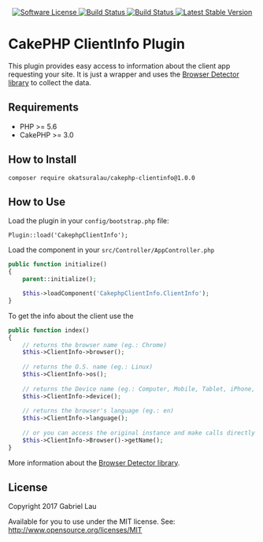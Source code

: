 <p align="center">
    <a href="LICENSE.txt" target="_blank">
        <img alt="Software License" src="https://img.shields.io/badge/license-MIT-brightgreen.svg?style=flat-square">
    </a>
    <a href="https://app.codeship.com/projects/219946" target="_blank">
        <img alt="Build Status" src="https://img.shields.io/codeship/b2c9f990-1c64-0135-200b-020110d102f0.svg?style=flat-square">
    </a>
    <a href="https://app.codeship.com/projects/219946" target="_blank">
        <img alt="Build Status" src="https://app.codeship.com/projects/b2c9f990-1c64-0135-200b-020110d102f0/status?branch=master">
    </a>
    <a href="https://packagist.org/packages/okatsuralau/cakephp-clientinfo" target="_blank">
        <img alt="Latest Stable Version" src="https://img.shields.io/packagist/v/okatsuralau/cakephp-clientinfo.svg?style=flat-square&label=stable">
    </a>
</p>

CakePHP ClientInfo Plugin
=======================

This plugin provides easy access to information about the client app requesting your site. It is just a wrapper and uses the [Browser Detector library](https://github.com/sinergi/browser-detector) to collect the data.

Requirements
------------

- PHP >= 5.6
- CakePHP >= 3.0


How to Install
----------

```
composer require okatsuralau/cakephp-clientinfo@1.0.0
```

How to Use
----------

Load the plugin in your `config/bootstrap.php` file:
```
Plugin::load('CakephpClientInfo');
```

Load the component in your `src/Controller/AppController.php`

```php
public function initialize()
{
    parent::initialize();

    $this->loadComponent('CakephpClientInfo.ClientInfo');
}
```

To get the info about the client use the

```php
public function index()
{
    // returns the browser name (eg.: Chrome)
    $this->ClientInfo->browser();
    
    // returns the O.S. name (eg.: Linux)
    $this->ClientInfo->os();
    
    // returns the Device name (eg.: Computer, Mobile, Tablet, iPhone, ...)
    $this->ClientInfo->device();
    
    // returns the browser's language (eg.: en)
    $this->ClientInfo->language();
    
    // or you can access the original instance and make calls directly to the browser-detector
    $this->ClientInfo->Browser()->getName();
}
```

More information about the [Browser Detector library](https://github.com/sinergi/browser-detector).

License
-------

Copyright 2017 Gabriel Lau

Available for you to use under the MIT license. See: http://www.opensource.org/licenses/MIT
